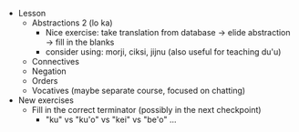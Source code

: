 * Lesson
    * Abstractions 2 (lo ka)
      * Nice exercise: take translation from database -> elide abstraction -> fill in the blanks
      * consider using: morji, ciksi, jijnu (also useful for teaching du'u)
    * Connectives
    * Negation
    * Orders
    * Vocatives (maybe separate course, focused on chatting)
* New exercises
  * Fill in the correct terminator (possibly in the next checkpoint)
    * "ku" vs "ku'o" vs "kei" vs "be'o" ...
